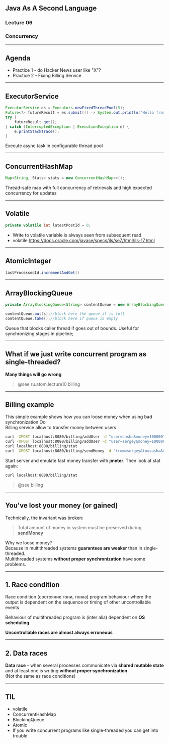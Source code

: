 ## Java As A Second Language
### Lecture 06
### Concurrency

---
## Agenda
- Practice 1 - do Hacker News user like "X"?
- Practice 2 - Fixing Billing Service

---
## ExecutorService
```java
ExecutorService es = Executors.newFixedThreadPool(5);
Future<?> futureResult = es.submit(() -> System.out.println("Hello from another thread"));
try {
    futureResult.get();
} catch (InterruptedException | ExecutionException e) {
    e.printStackTrace();
}
```
Execute async task in configurable thread pool

---
## ConcurrentHashMap
```java
Map<String, Stats> stats = new ConcurrentHashMap<>();
```
Thread-safe map with full concurrency of retrievals and high expected concurrency for updates

---
## Volatile
```java
private volatile int latestPostId = 0;
```
- Write to volatile variable is always seen from subsequent read
- volatile 
https://docs.oracle.com/javase/specs/jls/se7/html/jls-17.html

---
## AtomicInteger
```java
lastProcessedId.incrementAndGet()
```


---
## ArrayBlockingQueue
```java
private ArrayBlockingQueue<String> contentQueue = new ArrayBlockingQueue<>(5);

contentQueue.put(s);//block here the queue if is full
contentQueue.take();//block here if queue is empty
```
Queue that blocks caller thread if goes out of bounds. Useful for synchronizing stages in pipeline;

---
## What if we just write concurrent program as single-threaded?
**Many things will go wrong**
> @see ru.atom.lecture10.billing


---
## Billing example
This simple example shows how you can loose money when using bad synchronization Oo  
Billing service allow to transfer money between users  
```bash
curl -XPOST localhost:8080/billing/addUser -d "user=sasha&money=100000"
curl -XPOST localhost:8080/billing/addUser -d "user=sergey&money=100000"
curl localhost:8080/billing/stat
curl -XPOST localhost:8080/billing/sendMoney -d "from=sergey&to=sasha&money=1"
```
Start server and emulate fast money transfer with **jmeter**. Then look at stat again:
```bash
curl localhost:8080/billing/stat
```
> @see billing

---
## You've lost your money (or gained)
Technically, the invariant was broken:
> Total amount of money in system must be preserved during **sendMoney**

Why we loose money?  
Because in multithreaded systems **guarantees are weaker** than in single-threaded.  
Multithreaded systems **without proper synchronization** have some problems.

---
## 1. Race condition
Race condition (состояние гони, гонка)
program behaviour where the output is dependent on the
sequence or timing of other uncontrollable events  
  
Behaviour of multithreaded program is (inter alia) dependent on **OS scheduling**  
  
**Uncontrollable races are almost always erroneous**  

---
## 2. Data races
**Data race** - when several processes communicate via **shared mutable state** and at least one is writing **without proper synchronization**  
 (Not the same as race conditions)

---
## TIL
- volatile
- ConcurrentHashMap
- BlockingQueue
- Atomic
- If you write concurrent programs like single-threaded you can get into trouble